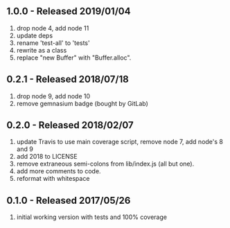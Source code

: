 ## 1.0.0 - Released 2019/01/04

1. drop node 4, add node 11
2. update deps
3. rename 'test-all' to 'tests'
4. rewrite as a class
5. replace "new Buffer" with "Buffer.alloc".


## 0.2.1 - Released 2018/07/18

1. drop node 9, add node 10
2. remove gemnasium badge (bought by GitLab)

## 0.2.0 - Released 2018/02/07

1. update Travis to use main coverage script, remove node 7, add node's 8 and 9
2. add 2018 to LICENSE
3. remove extraneous semi-colons from lib/index.js (all but one).
4. add more comments to code.
5. reformat with whitespace

## 0.1.0 - Released 2017/05/26

1. initial working version with tests and 100% coverage
